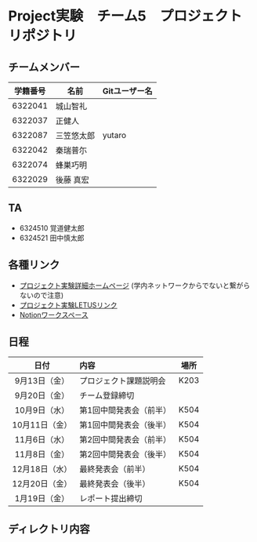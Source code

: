# Project実験　チーム5　プロジェクトリポジトリ

## チームメンバー
| 学籍番号  | 名前         | Gitユーザー名 |
| --------- | ------------ | ------------- |
| 6322041   | 城山智礼     | |
| 6322037   | 正健人       |               |
| 6322087   | 三笠悠太郎   | yutaro |
| 6322042   | 秦瑞普尓     |               |
| 6322074   | 蜂巣巧明     |               |
| 6322029   | 後藤 真宏    |               |


## TA
- 6324510 覚道健太郎
- 6324521 田中慎太郎

## 各種リンク
- [プロジェクト実験詳細ホームページ](http://www.is.noda.tus.ac.jp/isws/project24/index.html) (学内ネットワークからでないと繋がらないので注意)
- [プロジェクト実験LETUSリンク](https://letus.ed.tus.ac.jp/course/view.php?id=178957)
- [Notionワークスペース](https://www.notion.so/b74726b5a381413bb23a73e6124b0b6a)

## 日程
| 日付 | 内容 | 場所 |  
| :----: | :---- | ----|  
| 9月13日（金） | プロジェクト課題説明会 | K203 |  
| 9月20日（金） | チーム登録締切 | |  
| 10月9日（水） | 第1回中間発表会（前半） | K504 |  
| 10月11日（金） | 第1回中間発表会（後半）	 | K504 |  
| 11月6日（水） | 第2回中間発表会（前半）	 | K504 |  
| 11月8日（金） | 第2回中間発表会（後半）	 | K504 |  
| 12月18日（水） | 最終発表会（前半） | K504 |  
| 12月20日（金） | 最終発表会（後半） | K504 |  
| 1月19日（金） | レポート提出締切 | |  

## ディレクトリ内容
```  

```
